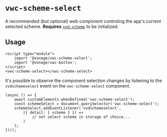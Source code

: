 # `vwc-scheme-select`

A recommended (but optional) web component controling the app's current selected scheme.
**Requires** [`vvd-scheme`](../../common/scheme) to be initialized.

## Usage

```
<script type="module">
	import '@vonage/vwc-scheme-select';
	import '@vonage/vwc-button';
</script>
<vwc-scheme-select></vwc-scheme-select>
```


It's possible to observe the component selection changes by listening to the `vvdschemeselect` event on the `vwc-scheme-select` component.
```
(async () => { 
	await customElements.whenDefined('vwc-scheme-select');
	const schemeSelect = document.querySelector('vwc-scheme-select');
	schemeSelect.addEventListener('vvdschemeselect',
		({ detail: { scheme } }) =>
			// set select scheme in storage of choice...
		)
	);
})();
```
